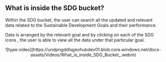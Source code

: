 ## What is inside the SDG bucket?

Within the SDG bucket, the user can search all the updated and relevant data related to the Sustainable Development Goals and their performance.

Data is arranged by the relevant goal and by clicking on each of the SDG icons , the user is able to view all the data under that particular goal.

<center> ![type:video](https://undpngddlsgeohubdev01.blob.core.windows.net/docs-assets/Videos/What_is_inside_SDG_Bucket_.webm)</center>
